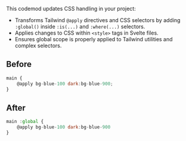 This codemod updates CSS handling in your project:

- Transforms Tailwind `@apply` directives and CSS selectors by adding `:global()` inside `:is(...)` and `:where(...)` selectors.
- Applies changes to CSS within `<style>` tags in Svelte files.
- Ensures global scope is properly applied to Tailwind utilities and complex selectors.


## Before

```jsx
main {
	@apply bg-blue-100 dark:bg-blue-900;
}
```

## After

```jsx
main :global {
	@apply bg-blue-100 dark:bg-blue-900
}
```
